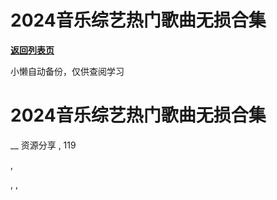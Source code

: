 # 2024音乐综艺热门歌曲无损合集

[**返回列表页**](/gzh/懒人手册)

小懒自动备份，仅供查阅学习

# 2024音乐综艺热门歌曲无损合集

__ 资源分享 , 119

,

, ,


